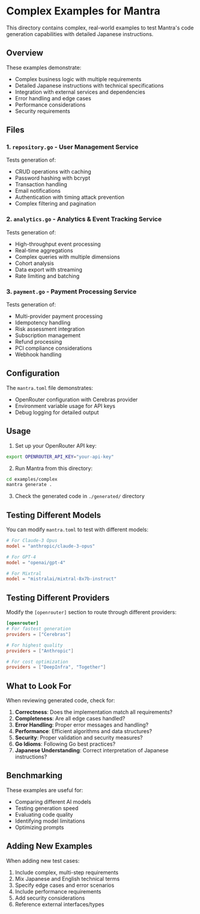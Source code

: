# Complex Examples for Mantra

This directory contains complex, real-world examples to test Mantra's code generation capabilities with detailed Japanese instructions.

## Overview

These examples demonstrate:
- Complex business logic with multiple requirements
- Detailed Japanese instructions with technical specifications
- Integration with external services and dependencies
- Error handling and edge cases
- Performance considerations
- Security requirements

## Files

### 1. `repository.go` - User Management Service
Tests generation of:
- CRUD operations with caching
- Password hashing with bcrypt
- Transaction handling
- Email notifications
- Authentication with timing attack prevention
- Complex filtering and pagination

### 2. `analytics.go` - Analytics & Event Tracking Service
Tests generation of:
- High-throughput event processing
- Real-time aggregations
- Complex queries with multiple dimensions
- Cohort analysis
- Data export with streaming
- Rate limiting and batching

### 3. `payment.go` - Payment Processing Service
Tests generation of:
- Multi-provider payment processing
- Idempotency handling
- Risk assessment integration
- Subscription management
- Refund processing
- PCI compliance considerations
- Webhook handling

## Configuration

The `mantra.toml` file demonstrates:
- OpenRouter configuration with Cerebras provider
- Environment variable usage for API keys
- Debug logging for detailed output

## Usage

1. Set up your OpenRouter API key:
```bash
export OPENROUTER_API_KEY="your-api-key"
```

2. Run Mantra from this directory:
```bash
cd examples/complex
mantra generate .
```

3. Check the generated code in `./generated/` directory

## Testing Different Models

You can modify `mantra.toml` to test with different models:

```toml
# For Claude-3 Opus
model = "anthropic/claude-3-opus"

# For GPT-4
model = "openai/gpt-4"

# For Mixtral
model = "mistralai/mixtral-8x7b-instruct"
```

## Testing Different Providers

Modify the `[openrouter]` section to route through different providers:

```toml
[openrouter]
# For fastest generation
providers = ["Cerebras"]

# For highest quality
providers = ["Anthropic"]

# For cost optimization
providers = ["DeepInfra", "Together"]
```

## What to Look For

When reviewing generated code, check for:

1. **Correctness**: Does the implementation match all requirements?
2. **Completeness**: Are all edge cases handled?
3. **Error Handling**: Proper error messages and handling?
4. **Performance**: Efficient algorithms and data structures?
5. **Security**: Proper validation and security measures?
6. **Go Idioms**: Following Go best practices?
7. **Japanese Understanding**: Correct interpretation of Japanese instructions?

## Benchmarking

These examples are useful for:
- Comparing different AI models
- Testing generation speed
- Evaluating code quality
- Identifying model limitations
- Optimizing prompts

## Adding New Examples

When adding new test cases:
1. Include complex, multi-step requirements
2. Mix Japanese and English technical terms
3. Specify edge cases and error scenarios
4. Include performance requirements
5. Add security considerations
6. Reference external interfaces/types